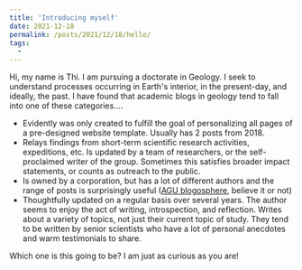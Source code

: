 ```yaml
---
title: 'Introducing myself'
date: 2021-12-18
permalink: /posts/2021/12/18/hello/
tags:
  - 
---
```


Hi, my name is Thi. I am pursuing a doctorate in Geology. I seek to understand processes occurring in Earth's interior, in the present-day, and ideally, the past. I have found that academic blogs in geology tend to fall into one of these categories....

* Evidently was only created to fulfill the goal of personalizing all pages of a pre-designed website template. Usually has 2 posts from 2018. 
* Relays findings from short-term scientific research activities, expeditions, etc. Is updated by a team of researchers, or the self-proclaimed writer of the group. Sometimes this satisfies broader impact statements, or counts as outreach to the public. 
* Is owned by a corporation, but has a lot of different authors and the range of posts is surprisingly useful ([AGU blogosphere](https://blogs.agu.org/), believe it or not)
* Thoughtfully updated on a regular basis over several years. The author seems to enjoy the act of writing, introspection, and reflection. Writes about a variety of topics, not just their current topic of study. They tend to be written by senior scientists who have a lot of personal anecdotes and warm testimonials to share. 

Which one is this going to be? I am just as curious as you are!

